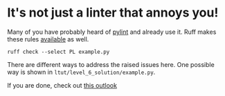 # It's not just a linter that annoys you! 

Many of you have probably heard of [pylint](https://github.com/pylint-dev/pylint) and already use it.
Ruff makes these rules [available](https://docs.astral.sh/ruff/rules/#pylint-pl) as well.

```
ruff check --select PL example.py
```

There are different ways to address the raised issues here.
One possible way is shown in `ltut/level_6_solution/example.py`.

If you are done, check out [this outlook](https://github.com/dobraczka/linting-tutorial/blob/main/WhatsNext.md)
